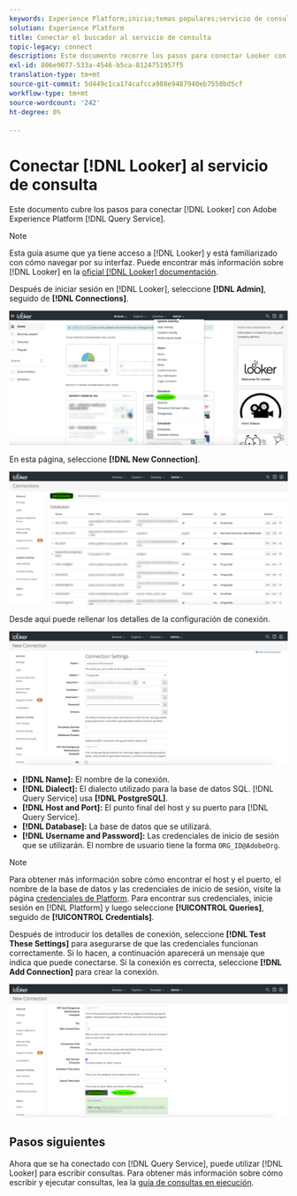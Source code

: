```yaml
---
keywords: Experience Platform;inicio;temas populares;servicio de consulta;servicio de consulta;Buscador;buscador;conectarse al servicio de consulta;
solution: Experience Platform
title: Conectar el buscador al servicio de consulta
topic-legacy: connect
description: Este documento recorre los pasos para conectar Looker con el servicio de consulta de Adobe Experience Platform.
exl-id: 806e9077-533a-4546-b5ca-8124751957f5
translation-type: tm+mt
source-git-commit: 5d449c1ca174cafcca988e9487940eb7550bd5cf
workflow-type: tm+mt
source-wordcount: '242'
ht-degree: 0%

---
```


# Conectar [!DNL Looker] al servicio de consulta

Este documento cubre los pasos para conectar [!DNL Looker] con Adobe Experience Platform [!DNL Query Service].

>[!NOTE]
>
> Esta guía asume que ya tiene acceso a [!DNL Looker] y está familiarizado con cómo navegar por su interfaz. Puede encontrar más información sobre [!DNL Looker] en la [oficial [!DNL Looker] documentación](https://docs.looker.com/).

Después de iniciar sesión en [!DNL Looker], seleccione **[!DNL Admin]**, seguido de **[!DNL Connections]**.

![](../images/clients/looker/click-admin-connections.png)

En esta página, seleccione **[!DNL New Connection]**.

![](../images/clients/looker/click-new-connection.png)

Desde aquí puede rellenar los detalles de la configuración de conexión.

![](../images/clients/looker/new-connection.png)

- **[!DNL Name]:** El nombre de la conexión.
- **[!DNL Dialect]:** El dialecto utilizado para la base de datos SQL. [!DNL Query Service] usa  **[!DNL PostgreSQL]**.
- **[!DNL Host and Port]:** El punto final del host y su puerto para  [!DNL Query Service].
- **[!DNL Database]:** La base de datos que se utilizará.
- **[!DNL Username and Password]:** Las credenciales de inicio de sesión que se utilizarán. El nombre de usuario tiene la forma `ORG_ID@AdobeOrg`.

>[!NOTE]
>
>Para obtener más información sobre cómo encontrar el host y el puerto, el nombre de la base de datos y las credenciales de inicio de sesión, visite la página [credenciales de Platform](https://platform.adobe.com/query/configuration). Para encontrar sus credenciales, inicie sesión en [!DNL Platform] y luego seleccione **[!UICONTROL Queries]**, seguido de **[!UICONTROL Credentials]**.

Después de introducir los detalles de conexión, seleccione **[!DNL Test These Settings]** para asegurarse de que las credenciales funcionan correctamente. Si lo hacen, a continuación aparecerá un mensaje que indica que puede conectarse. Si la conexión es correcta, seleccione **[!DNL Add Connection]** para crear la conexión.

![](../images/clients/looker/click-test-connection.png)

## Pasos siguientes

Ahora que se ha conectado con [!DNL Query Service], puede utilizar [!DNL Looker] para escribir consultas. Para obtener más información sobre cómo escribir y ejecutar consultas, lea la [guía de consultas en ejecución](../best-practices/writing-queries.md).
